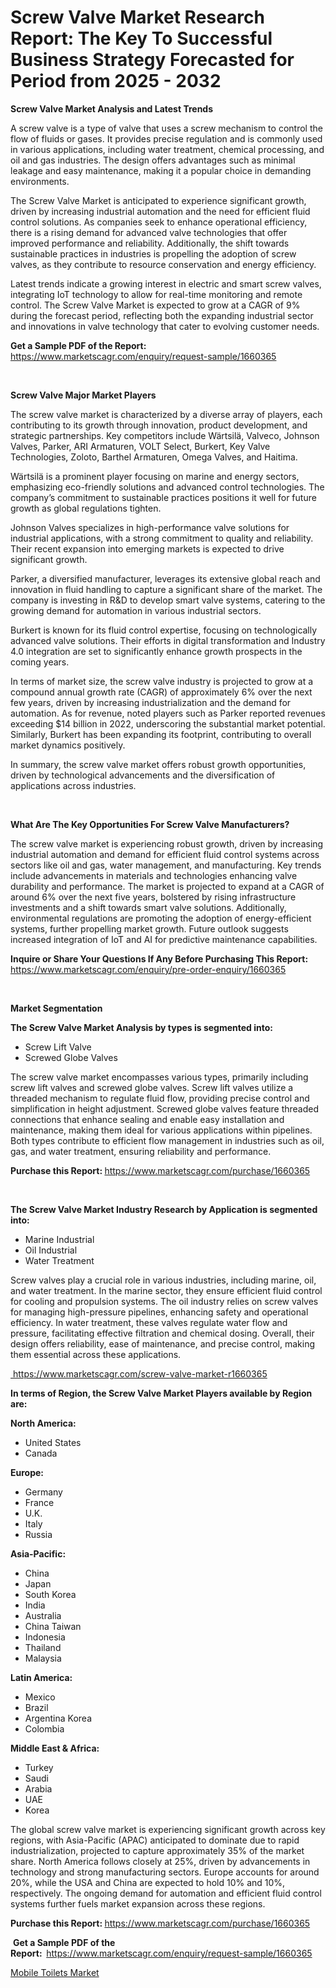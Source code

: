 <p><h1>Screw Valve Market Research Report: The Key To Successful Business Strategy Forecasted for Period from 2025 - 2032</h1></p><p><strong>Screw Valve Market Analysis and Latest Trends</strong></p>
<p><p>A screw valve is a type of valve that uses a screw mechanism to control the flow of fluids or gases. It provides precise regulation and is commonly used in various applications, including water treatment, chemical processing, and oil and gas industries. The design offers advantages such as minimal leakage and easy maintenance, making it a popular choice in demanding environments.</p><p>The Screw Valve Market is anticipated to experience significant growth, driven by increasing industrial automation and the need for efficient fluid control solutions. As companies seek to enhance operational efficiency, there is a rising demand for advanced valve technologies that offer improved performance and reliability. Additionally, the shift towards sustainable practices in industries is propelling the adoption of screw valves, as they contribute to resource conservation and energy efficiency.</p><p>Latest trends indicate a growing interest in electric and smart screw valves, integrating IoT technology to allow for real-time monitoring and remote control. The Screw Valve Market is expected to grow at a CAGR of 9% during the forecast period, reflecting both the expanding industrial sector and innovations in valve technology that cater to evolving customer needs.</p></p>
<p><strong>Get a Sample PDF of the Report:&nbsp;</strong> <a href="https://www.marketscagr.com/enquiry/request-sample/1660365?utm_campaign=2320&utm_medium=2&utm_source=Github&utm_content=ia&utm_term=20022025&utm_id=screw-valve">https://www.marketscagr.com/enquiry/request-sample/1660365</a></p>
<p>&nbsp;</p>
<p><strong>Screw Valve Major Market Players</strong></p>
<p><p>The screw valve market is characterized by a diverse array of players, each contributing to its growth through innovation, product development, and strategic partnerships. Key competitors include Wärtsilä, Valveco, Johnson Valves, Parker, ARI Armaturen, VOLT Select, Burkert, Key Valve Technologies, Zoloto, Barthel Armaturen, Omega Valves, and Haitima.</p><p>Wärtsilä is a prominent player focusing on marine and energy sectors, emphasizing eco-friendly solutions and advanced control technologies. The company’s commitment to sustainable practices positions it well for future growth as global regulations tighten.</p><p>Johnson Valves specializes in high-performance valve solutions for industrial applications, with a strong commitment to quality and reliability. Their recent expansion into emerging markets is expected to drive significant growth.</p><p>Parker, a diversified manufacturer, leverages its extensive global reach and innovation in fluid handling to capture a significant share of the market. The company is investing in R&D to develop smart valve systems, catering to the growing demand for automation in various industrial sectors.</p><p>Burkert is known for its fluid control expertise, focusing on technologically advanced valve solutions. Their efforts in digital transformation and Industry 4.0 integration are set to significantly enhance growth prospects in the coming years.</p><p>In terms of market size, the screw valve industry is projected to grow at a compound annual growth rate (CAGR) of approximately 6% over the next few years, driven by increasing industrialization and the demand for automation. As for revenue, noted players such as Parker reported revenues exceeding $14 billion in 2022, underscoring the substantial market potential. Similarly, Burkert has been expanding its footprint, contributing to overall market dynamics positively.</p><p>In summary, the screw valve market offers robust growth opportunities, driven by technological advancements and the diversification of applications across industries.</p></p>
<p>&nbsp;</p>
<p><strong>What Are The Key Opportunities For Screw Valve Manufacturers?</strong></p>
<p><p>The screw valve market is experiencing robust growth, driven by increasing industrial automation and demand for efficient fluid control systems across sectors like oil and gas, water management, and manufacturing. Key trends include advancements in materials and technologies enhancing valve durability and performance. The market is projected to expand at a CAGR of around 6% over the next five years, bolstered by rising infrastructure investments and a shift towards smart valve solutions. Additionally, environmental regulations are promoting the adoption of energy-efficient systems, further propelling market growth. Future outlook suggests increased integration of IoT and AI for predictive maintenance capabilities.</p></p>
<p><strong>Inquire or Share Your Questions If Any Before Purchasing This Report:</strong> <a href="https://www.marketscagr.com/enquiry/pre-order-enquiry/1660365?utm_campaign=2320&utm_medium=2&utm_source=Github&utm_content=ia&utm_term=20022025&utm_id=screw-valve">https://www.marketscagr.com/enquiry/pre-order-enquiry/1660365</a></p>
<p>&nbsp;</p>
<p><strong>Market Segmentation</strong></p>
<p><strong>The Screw Valve Market Analysis by types is segmented into:</strong></p>
<p><ul><li>Screw Lift Valve</li><li>Screwed Globe Valves</li></ul></p>
<p><p>The screw valve market encompasses various types, primarily including screw lift valves and screwed globe valves. Screw lift valves utilize a threaded mechanism to regulate fluid flow, providing precise control and simplification in height adjustment. Screwed globe valves feature threaded connections that enhance sealing and enable easy installation and maintenance, making them ideal for various applications within pipelines. Both types contribute to efficient flow management in industries such as oil, gas, and water treatment, ensuring reliability and performance.</p></p>
<p><strong>Purchase this Report:&nbsp;</strong><a href="https://www.marketscagr.com/purchase/1660365?utm_campaign=2320&utm_medium=2&utm_source=Github&utm_content=ia&utm_term=20022025&utm_id=screw-valve">https://www.marketscagr.com/purchase/1660365</a></p>
<p>&nbsp;</p>
<p><strong>The Screw Valve Market Industry Research by Application is segmented into:</strong></p>
<p><ul><li>Marine Industrial</li><li>Oil Industrial</li><li>Water Treatment</li></ul></p>
<p><p>Screw valves play a crucial role in various industries, including marine, oil, and water treatment. In the marine sector, they ensure efficient fluid control for cooling and propulsion systems. The oil industry relies on screw valves for managing high-pressure pipelines, enhancing safety and operational efficiency. In water treatment, these valves regulate water flow and pressure, facilitating effective filtration and chemical dosing. Overall, their design offers reliability, ease of maintenance, and precise control, making them essential across these applications.</p></p>
<p><a href="https://www.marketscagr.com/screw-valve-market-r1660365?utm_campaign=2320&utm_medium=2&utm_source=Github&utm_content=ia&utm_term=20022025&utm_id=screw-valve">&nbsp;https://www.marketscagr.com/screw-valve-market-r1660365</a></p>
<p><strong>In terms of Region, the Screw Valve Market Players available by Region are:</strong></p>
<p>
    <p> <strong> North America: </strong>
        <ul>
            <li>United States</li>
            <li>Canada</li>
        </ul>
        </p> 
    <p> <strong> Europe: </strong>
        <ul>
            <li>Germany</li>
            <li>France</li>
            <li>U.K.</li>
            <li>Italy</li>
            <li>Russia</li>
        </ul>
        </p> 
    <p> <strong> Asia-Pacific: </strong>
        <ul>
            <li>China</li>
            <li>Japan</li>
            <li>South Korea</li>
            <li>India</li>
            <li>Australia</li>
            <li>China Taiwan</li>
            <li>Indonesia</li>
            <li>Thailand</li>
            <li>Malaysia</li>
        </ul>
        </p> 
    <p> <strong> Latin America: </strong>
        <ul>
            <li>Mexico</li>
            <li>Brazil</li>
            <li>Argentina Korea</li>
            <li>Colombia</li>
        </ul>
        </p> 
    <p> <strong> Middle East & Africa: </strong>
        <ul>
            <li>Turkey</li>
            <li>Saudi</li>
            <li>Arabia</li>
            <li>UAE</li>
            <li>Korea</li>
        </ul>
    </p>
    </p>
<p><p>The global screw valve market is experiencing significant growth across key regions, with Asia-Pacific (APAC) anticipated to dominate due to rapid industrialization, projected to capture approximately 35% of the market share. North America follows closely at 25%, driven by advancements in technology and strong manufacturing sectors. Europe accounts for around 20%, while the USA and China are expected to hold 10% and 10%, respectively. The ongoing demand for automation and efficient fluid control systems further fuels market expansion across these regions.</p></p>
<p><strong>Purchase this Report: </strong><a href="https://www.marketscagr.com/purchase/1660365?utm_campaign=2320&utm_medium=2&utm_source=Github&utm_content=ia&utm_term=20022025&utm_id=screw-valve">https://www.marketscagr.com/purchase/1660365</a></p>
<p>&nbsp;<strong>Get a Sample PDF of the Report:&nbsp;&nbsp;</strong><a href="https://www.marketscagr.com/enquiry/request-sample/1660365?utm_campaign=2320&utm_medium=2&utm_source=Github&utm_content=ia&utm_term=20022025&utm_id=screw-valve">https://www.marketscagr.com/enquiry/request-sample/1660365</a></p>
<p><strong></strong></p>
<p><p><a href="https://github.com/dierdrecrichton210/Market-Research-Report-List-1/blob/main/mobile-toilets-market.md?utm_campaign=2320&utm_medium=2&utm_source=Github&utm_content=ia&utm_term=20022025&utm_id=screw-valve">Mobile Toilets Market</a></p></p>